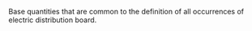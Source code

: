 Base quantities that are common to the definition of all occurrences of electric distribution board.